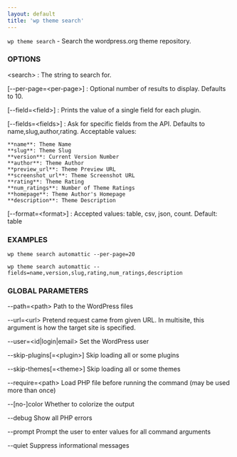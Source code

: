 ```yaml
---
layout: default
title: 'wp theme search'
---
```


`wp theme search` - Search the wordpress.org theme repository.

### OPTIONS

&lt;search&gt;
: The string to search for.

[\--per-page=&lt;per-page&gt;]
: Optional number of results to display. Defaults to 10.

[\--field=&lt;field&gt;]
: Prints the value of a single field for each plugin.

[\--fields=&lt;fields&gt;]
: Ask for specific fields from the API. Defaults to name,slug,author,rating. Acceptable values:

    **name**: Theme Name
    **slug**: Theme Slug
    **version**: Current Version Number
    **author**: Theme Author
    **preview_url**: Theme Preview URL
    **screenshot_url**: Theme Screenshot URL
    **rating**: Theme Rating
    **num_ratings**: Number of Theme Ratings
    **homepage**: Theme Author's Homepage
    **description**: Theme Description

[\--format=&lt;format&gt;]
: Accepted values: table, csv, json, count. Default: table

### EXAMPLES

    wp theme search automattic --per-page=20

    wp theme search automattic --fields=name,version,slug,rating,num_ratings,description

### GLOBAL PARAMETERS

  --path=&lt;path&gt;
      Path to the WordPress files

  --url=&lt;url&gt;
      Pretend request came from given URL. In multisite, this argument is how the target site is specified.

  --user=&lt;id|login|email&gt;
      Set the WordPress user

  --skip-plugins[=&lt;plugin&gt;]
      Skip loading all or some plugins

  --skip-themes[=&lt;theme&gt;]
      Skip loading all or some themes

  --require=&lt;path&gt;
      Load PHP file before running the command (may be used more than once)

  --[no-]color
      Whether to colorize the output

  --debug
      Show all PHP errors

  --prompt
      Prompt the user to enter values for all command arguments

  --quiet
      Suppress informational messages



